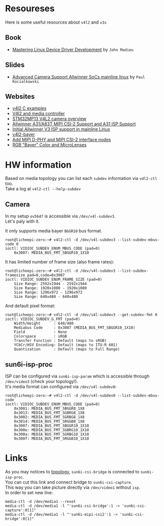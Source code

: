 # Resoureses
Here is some useful resources about `v4l2` and `v3s`

## Book
- [Mastering Linux Device Driver Development](https://www.amazon.com/Mastering-Linux-Device-Driver-Development/dp/178934204X) by `John Madieu`

## Slides 
- [Advanced Camera Support Allwinner SoCs mainline linux](https://bootlin.com/pub/conferences/2023/fosdem/kocialkowski-advanced-camera-support-allwinner-socs-mainline-linux/kocialkowski-advanced-camera-support-allwinner-socs-mainline-linux.pdf) by `Paul Kocialkowski`

## Websites 
- [v4l2 C examples](https://github.com/kmdouglass/v4l2-examples)
- [V4l2 and media controller](https://www.marcusfolkesson.se/blog/v4l2-and-media-controller/)
- [STM32MP13 V4L2 camera overview](https://wiki.st.com/stm32mpu/wiki/STM32MP13_V4L2_camera_overview)
- [Allwinner A31/A83T MIPI CSI-2 Support and A31 ISP Support](https://lore.kernel.org/linux-arm-kernel/YgaO8bfP4gKW8BM0@aptenodytes/T/)
- [Initial Allwinner V3 ISP support in mainline Linux](https://bootlin.com/blog/initial-allwinner-v3-isp-support-in-mainline-linux/)
- [v4l2-bayer](https://github.com/paulkocialkowski/v4l2-bayer)
- [Add MIPI D-PHY and MIPI CSI-2 interface nodes](https://patchwork.kernel.org/project/linux-media/patch/20201023174546.504028-11-paul.kocialkowski@bootlin.com/)
- [RGB "Bayer" Color and MicroLenses](http://www.siliconimaging.com/RGB%20Bayer.htm)

# HW information
Based on media topology you can list each `subdev` information via `v4l2-ctl` too.  
Take a log at `v4l2-ctl --help-subdev`

## Camera 
In my setup `ov5647` is accessible via `/dev/v4l-subdev3`.  
Let's paly with it.  

It only supports media bayer `BGGR10` bus format.
```
root@licheepi-zero:~# v4l2-ctl -d /dev/v4l-subdev3 --list-subdev-mbus-code 0
ioctl: VIDIOC_SUBDEV_ENUM_MBUS_CODE (pad=0)
	0x3007: MEDIA_BUS_FMT_SBGGR10_1X10
```

It has limited number of frame size (also frame rates):   
```
root@licheepi-zero:~# v4l2-ctl -d /dev/v4l-subdev3 --list-subdev-framesize pad=0,code=0x3007
ioctl: VIDIOC_SUBDEV_ENUM_FRAME_SIZE (pad=0)
	Size Range: 2592x1944 - 2592x1944
	Size Range: 1920x1080 - 1920x1080
	Size Range: 1296x972 - 1296x972
	Size Range: 640x480 - 640x480
```

And default pixel format:  
```
root@licheepi-zero:~# v4l2-ctl -d /dev/v4l-subdev3 --get-subdev-fmt 0
ioctl: VIDIOC_SUBDEV_G_FMT (pad=0)
	Width/Height      : 640/480
	Mediabus Code     : 0x3007 (MEDIA_BUS_FMT_SBGGR10_1X10)
	Field             : None
	Colorspace        : sRGB
	Transfer Function : Default (maps to sRGB)
	YCbCr/HSV Encoding: Default (maps to ITU-R 601)
	Quantization      : Default (maps to Full Range)

```

## sun6i-isp-proc
ISP can be configured via `sun6i-isp-param` which is accessible through `/dev/video3` (check your topology!).  
It's media format can configured via `/dev/v4l-subdev0`:
```
root@licheepi-zero:~# v4l2-ctl -d /dev/v4l-subdev0 --list-subdev-mbus-code
ioctl: VIDIOC_SUBDEV_ENUM_MBUS_CODE (pad=0)
	0x3001: MEDIA_BUS_FMT_SBGGR8_1X8
	0x3013: MEDIA_BUS_FMT_SGBRG8_1X8
	0x3002: MEDIA_BUS_FMT_SGRBG8_1X8
	0x3014: MEDIA_BUS_FMT_SRGGB8_1X8
	0x3007: MEDIA_BUS_FMT_SBGGR10_1X10
	0x300e: MEDIA_BUS_FMT_SGBRG10_1X10
	0x300a: MEDIA_BUS_FMT_SGRBG10_1X10
	0x300f: MEDIA_BUS_FMT_SRGGB10_1X10
```

# Links
As you may notices to [topology](/pic/media-pipeline.png), `sun6i-csi-bridge` is connected to `sun6i-isp-proc`.  
You can cut this link and connect bridge to `sun6i-csi-capture`.  
This way you can take picture directly via `/dev/video1` without `isp`.  
In order to set new line:
```
media-ctl -d /dev/media1 --reset
media-ctl -d /dev/media1 -l "'sun6i-csi-bridge':1 -> 'sun6i-csi-capture':0[1]"
media-ctl -d /dev/media1 -l "'sun6i-mipi-csi2':1 -> 'sun6i-csi-bridge':0[1]"
```